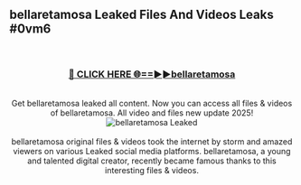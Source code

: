 ## bellaretamosa Leaked Files And Videos Leaks #0vm6
<br>
<div align="center">
<h3><a href="https://watchclip.my.id/bellaretamosa" rel="nofollow">🔴 CLICK HERE 🌐==►►bellaretamosa</a></h3>
<br>
Get bellaretamosa leaked all content. Now you can access all files & videos of bellaretamosa. All video and files new update 2025!
<br>
<a href="https://watchclip.my.id/bellaretamosa" rel="nofollow" data-target="animated-image.originalLink"><img src="https://i.ibb.co.com/WyWwxjT/player-gif2.gif" alt="bellaretamosa Leaked" style="max-width: 100%; display: inline-block;" data-target="animated-image.originalImage"></a>
<br><br>
bellaretamosa original files & videos took the internet by storm and amazed viewers on various Leaked social media platforms. bellaretamosa, a young and talented digital creator, recently became famous thanks to this interesting files & videos.
</div>
<br>